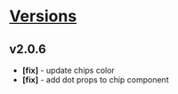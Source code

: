 # [Versions](https://github.com/Tracktor/design-system/releases)

## v2.0.6
- **[fix]** - update chips color
- **[fix]** - add dot props to chip component
